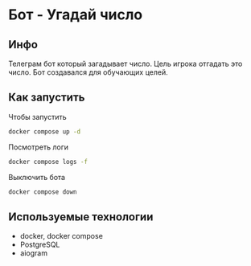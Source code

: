 # Бот - Угадай число

## Инфо

Телеграм бот который загадывает число. Цель игрока отгадать это число. Бот создавался для обучающих целей.

## Как запустить

Чтобы запустить

```bash
docker compose up -d
```

Посмотреть логи

```bash
docker compose logs -f
```

Выключить бота

```bash
docker compose down
```

## Используемые технологии

- docker, docker compose
- PostgreSQL
- aiogram
